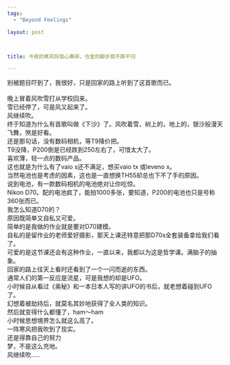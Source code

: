 ```yaml
--- 
tags: 
  - "Beyond Feelings"

layout: post



title: 今夜的寒风将我心撕碎，仓皇的脚步我不醉不归

---
```

<div id="msgcns!5F971C000415D85F!270" class="bvMsg">
<div>别被题目吓到了，我很好，只是回家的路上听到了这首歌而已。</div>
<div> </div>
<div>晚上冒着风吹雪打从学校回来。<br>雪已经停了，可是风又起来了。<br>风继续吹。<br>终于知道为什么有首歌叫做《下沙》了。风吹着雪，树上的，地上的，银沙般漫天飞舞，煞是好看。<br>还是那句话，没有数码相机，等T9降价把。<br>T9没降，P200倒是已经跌到250左右了，可惜太大了。<br>喜欢薄，轻一点的数码产品。<br>这也就是为什么有了vaio s还不满足，想买vaio tx 或leveno x。<br>当然电池也是考虑的因素，这也是一直想换TH55却总也下不了手的原因。<br>说到电池，有一款数码相机的电池绝对让你吃惊。<br>Nikon D70。配的电池疯了，能拍1000多张，要知道，P200的电池也只是号称360张而已。<br>我怎么知道D70的？<br>原因既简单又自私又可爱。<br>简单的是我做的作业就是要对D70建模。<br>自私的是留作业的老师爱好摄影，那天上课还特意把那D70s全套装备拿给我们看了。<br>可爱的是这节课还会有这种作业，一直以来，我都以为这是哲学课。满脑子的抽象。<br>回家的路上往天上看时还看到了一个一闪而逝的东西。<br>通常人们的第一反应是流星，可是我想的却是UFO。<br>小时候自从看过《奥秘》和一本日本人写的讲UFO的书后，就老想着碰到UFO了。<br>幻想着被劫持后，就莫名其妙地获得了全人类的知识。<br>然后就变得什么都懂了，ham～ham<br>小时候思想境界怎么就这么高了。<br>一阵寒风把我吹到了现实。<br>还是得靠自己的努力</div>
<div>梦，不是这么充地。<br>风继续吹.....<br>
</div>
</div>
